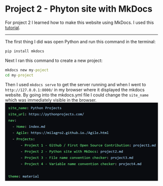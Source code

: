 # Project 2 - Phyton site with MkDocs

For project 2 I learned how to make this website using MkDocs. I used this [tutorial](https://www.mkdocs.org/getting-started/).

---
The first thing I did was open Python and run this command in the terminal:
```cmd
pip install mkdocs
```
Next I ran this command to create a new project:
```cmd
mkdocs new my-poject
cd my-project
```
Then I used `mkdocs serve` to get the server running and when I went to `http://127.0.0.1:8000/` in my browser where it displayed the mkdocs website.
By going into the mkdocs.yml file I could change the `site_name` which was immediately visible in the browser. ![Filenamechecker](img/mkdocsyml.png)
